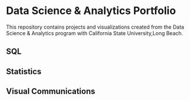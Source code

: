 # Data Science & Analytics Portfolio
This repository contains projects and visualizations created from the Data Science & Analytics program with California State University,Long Beach.

## SQL

## Statistics

## Visual Communications
